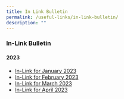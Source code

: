 ```yaml
---
title: In Link Bulletin
permalink: /useful-links/in-link-bulletin/
description: ""
---
```

### **In-Link Bulletin**
#### **2023**
* [In-Link for January 2023](/files/In-Link%20Jan%202023_final_School%20Website.pdf)
* [In-Link for February 2023](/files/In-Link%20Feb%202023%20final_merged.pdf)
* [In-Link for March 2023](/files/In-Link%20Mar%202023_final.pdf)
* [In-Link for April 2023](/files/in-link%20apr%202023_final1.pdf)
